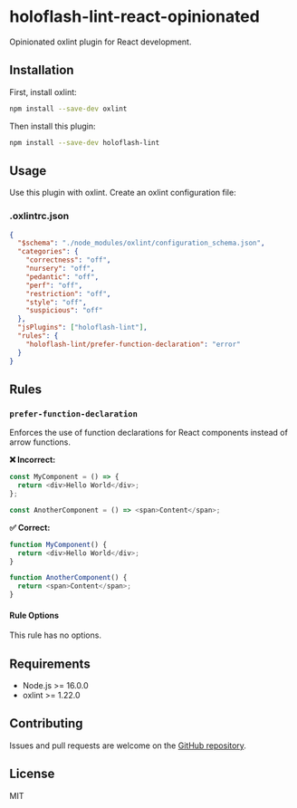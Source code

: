 # holoflash-lint-react-opinionated

Opinionated oxlint plugin for React development.

## Installation

First, install oxlint:

```bash
npm install --save-dev oxlint
```

Then install this plugin:

```bash
npm install --save-dev holoflash-lint
```

## Usage

Use this plugin with oxlint. Create an oxlint configuration file:

### .oxlintrc.json

```json
{
  "$schema": "./node_modules/oxlint/configuration_schema.json",
  "categories": {
    "correctness": "off",
    "nursery": "off",
    "pedantic": "off",
    "perf": "off",
    "restriction": "off",
    "style": "off",
    "suspicious": "off"
  },
  "jsPlugins": ["holoflash-lint"],
  "rules": {
    "holoflash-lint/prefer-function-declaration": "error"
  }
}
```

## Rules

### `prefer-function-declaration`

Enforces the use of function declarations for React components instead of arrow functions.

**❌ Incorrect:**
```javascript
const MyComponent = () => {
  return <div>Hello World</div>;
};

const AnotherComponent = () => <span>Content</span>;
```

**✅ Correct:**
```javascript
function MyComponent() {
  return <div>Hello World</div>;
}

function AnotherComponent() {
  return <span>Content</span>;
}
```

#### Rule Options

This rule has no options.

## Requirements

- Node.js >= 16.0.0
- oxlint >= 1.22.0

## Contributing

Issues and pull requests are welcome on the [GitHub repository](https://github.com/holoflash/lint-plugins).

## License

MIT